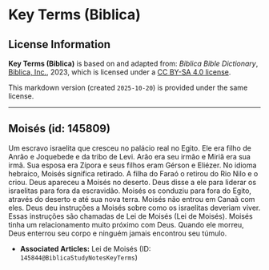 # Key Terms (Biblica)

## License Information

**Key Terms (Biblica)** is based on and adapted from: _Biblica Bible Dictionary_, [Biblica, Inc.](https://www.biblica.com/), 2023, which is licensed under a [CC BY-SA 4.0 license](https://creativecommons.org/licenses/by-sa/4.0/legalcode.en).

This markdown version (created `2025-10-20`) is provided under the same license.



--------------------------------

## Moisés (id: 145809)

Um escravo israelita que cresceu no palácio real no Egito. Ele era filho de Anrão e Joquebede e da tribo de Levi. Arão era seu irmão e Miriã era sua irmã. Sua esposa era Zípora e seus filhos eram Gérson e Eliézer. No idioma hebraico, Moisés significa retirado. A filha do Faraó o retirou do Rio Nilo e o criou. Deus apareceu a Moisés no deserto. Deus disse a ele para liderar os israelitas para fora da escravidão. Moisés os conduziu para fora do Egito, através do deserto e até sua nova terra. Moisés não entrou em Canaã com eles. Deus deu instruções a Moisés sobre como os israelitas deveriam viver. Essas instruções são chamadas de Lei de Moisés (Lei de Moisés). Moisés tinha um relacionamento muito próximo com Deus. Quando ele morreu, Deus enterrou seu corpo e ninguém jamais encontrou seu túmulo.

* **Associated Articles:** Lei de Moisés (ID: `145844@BiblicaStudyNotesKeyTerms`)

